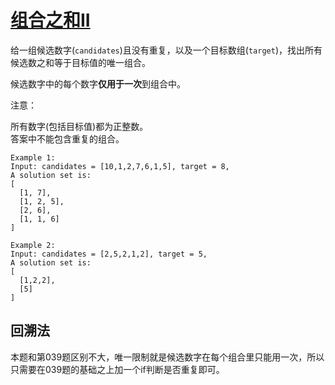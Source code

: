 # [组合之和II](https://leetcode.com/problems/combination-sum-ii/)

给一组候选数字(`candidates`)且没有重复，以及一个目标数组(`target`)，找出所有候选数之和等于目标值的唯一组合。  

候选数字中的每个数字**仅用于一次**到组合中。

注意：

所有数字(包括目标值)都为正整数。  
答案中不能包含重复的组合。

```
Example 1:
Input: candidates = [10,1,2,7,6,1,5], target = 8,
A solution set is:
[
  [1, 7],
  [1, 2, 5],
  [2, 6],
  [1, 1, 6]
]

Example 2:
Input: candidates = [2,5,2,1,2], target = 5,
A solution set is:
[
  [1,2,2],
  [5]
]
```

## 回溯法

本题和第039题区别不大，唯一限制就是候选数字在每个组合里只能用一次，所以只需要在039题的基础之上加一个if判断是否重复即可。
